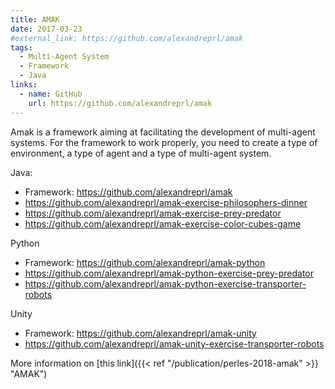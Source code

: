 ```yaml
---
title: AMAK
date: 2017-03-23
#external_link: https://github.com/alexandreprl/amak
tags:
  - Multi-Agent System
  - Framework
  - Java
links:
  - name: GitHub
    url: https://github.com/alexandreprl/amak
---
```


Amak is a framework aiming at facilitating the development of multi-agent systems. For the framework to work properly, you need to create a type of environment, a type of agent and a type of multi-agent system.


Java:
- Framework: https://github.com/alexandreprl/amak
- https://github.com/alexandreprl/amak-exercise-philosophers-dinner
- https://github.com/alexandreprl/amak-exercise-prey-predator
- https://github.com/alexandreprl/amak-exercise-color-cubes-game

Python
- Framework: https://github.com/alexandreprl/amak-python
- https://github.com/alexandreprl/amak-python-exercise-prey-predator
- https://github.com/alexandreprl/amak-python-exercise-transporter-robots

Unity
- Framework: https://github.com/alexandreprl/amak-unity
- https://github.com/alexandreprl/amak-unity-exercise-transporter-robots

More information on [this link]({{< ref "/publication/perles-2018-amak" >}} "AMAK")